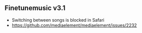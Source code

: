 ## Finetunemusic v3.1

- Switching between songs is blocked in Safari
- https://github.com/mediaelement/mediaelement/issues/2232
